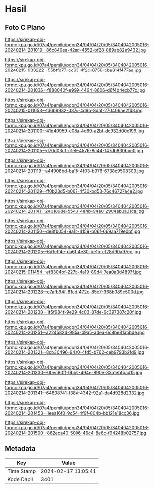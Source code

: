 # Hasil

## Foto C Plano

https://sirekap-obj-formc.kpu.go.id/07a4/pemilu/pdpr/34/04/04/20/05/3404042005016-20240214-201019--86c849ea-42ad-4552-bf28-889ab82e9432.jpg

https://sirekap-obj-formc.kpu.go.id/07a4/pemilu/pdpr/34/04/04/20/05/3404042005016-20240215-003222--55bffd77-ec63-4f2c-8756-cba314f477aa.jpg

https://sirekap-obj-formc.kpu.go.id/07a4/pemilu/pdpr/34/04/04/20/05/3404042005016-20240214-201036--f888040f-e999-4464-8606-d6f4b4ecb77c.jpg

https://sirekap-obj-formc.kpu.go.id/07a4/pemilu/pdpr/34/04/04/20/05/3404042005016-20240215-011053--fd6b9932-037c-4d9b-8daf-270406ae2f43.jpg

https://sirekap-obj-formc.kpu.go.id/07a4/pemilu/pdpr/34/04/04/20/05/3404042005016-20240214-201100--41d40959-c08a-4d69-a2bf-dc932d00e199.jpg

https://sirekap-obj-formc.kpu.go.id/07a4/pemilu/pdpr/34/04/04/20/05/3404042005016-20240214-201105--d70d03c1-c1e5-4576-8c44-147db830bbe0.jpg

https://sirekap-obj-formc.kpu.go.id/07a4/pemilu/pdpr/34/04/04/20/05/3404042005016-20240214-201119--a44908bd-ba18-4f03-b976-6738c9508309.jpg

https://sirekap-obj-formc.kpu.go.id/07a4/pemilu/pdpr/34/04/04/20/05/3404042005016-20240214-201129--ff0b23d5-b067-4f30-bd53-76c46727a4e2.jpg

https://sirekap-obj-formc.kpu.go.id/07a4/pemilu/pdpr/34/04/04/20/05/3404042005016-20240214-201141--2461898e-5543-4e4b-94a0-2904ab3a31ca.jpg

https://sirekap-obj-formc.kpu.go.id/07a4/pemilu/pdpr/34/04/04/20/05/3404042005016-20240214-201150--de8fb054-9a1b-4159-b06f-669aa719e0bf.jpg

https://sirekap-obj-formc.kpu.go.id/07a4/pemilu/pdpr/34/04/04/20/05/3404042005016-20240214-201205--6d1eff4e-da6f-4e30-be1b-cf28d90a97ec.jpg

https://sirekap-obj-formc.kpu.go.id/07a4/pemilu/pdpr/34/04/04/20/05/3404042005016-20240215-011454--ef8304bf-227b-4a19-89d4-7ea0a3d4897f.jpg

https://sirekap-obj-formc.kpu.go.id/07a4/pemilu/pdpr/34/04/04/20/05/3404042005016-20240214-201228--e7afb94f-81cd-472e-85e7-368b089c500d.jpg

https://sirekap-obj-formc.kpu.go.id/07a4/pemilu/pdpr/34/04/04/20/05/3404042005016-20240214-201238--1f5f984f-9e29-4c03-87de-6c397387c20f.jpg

https://sirekap-obj-formc.kpu.go.id/07a4/pemilu/pdpr/34/04/04/20/05/3404042005016-20240214-201251--a2245824-985a-49a5-a4ea-6c8be81abbde.jpg

https://sirekap-obj-formc.kpu.go.id/07a4/pemilu/pdpr/34/04/04/20/05/3404042005016-20240214-201321--8cb30496-94a0-4fd5-b762-ceb9793b2fd9.jpg

https://sirekap-obj-formc.kpu.go.id/07a4/pemilu/pdpr/34/04/04/20/05/3404042005016-20240214-201330--00ec80ff-0bb0-494e-890e-83a1ebfbad15.jpg

https://sirekap-obj-formc.kpu.go.id/07a4/pemilu/pdpr/34/04/04/20/05/3404042005016-20240214-201341--64808741-f384-4342-92a1-da4d928d2332.jpg

https://sirekap-obj-formc.kpu.go.id/07a4/pemilu/pdpr/34/04/04/20/05/3404042005016-20240214-201453--1eea16f0-9c54-4f9f-804b-bb121e18cc36.jpg

https://sirekap-obj-formc.kpu.go.id/07a4/pemilu/pdpr/34/04/04/20/05/3404042005016-20240214-201500--862eca40-5006-46c4-8e6c-f94248b02757.jpg


## Metadata

| Key        | Value               |
| ---------- | ------------------- |
| Time Stamp | 2024-02-17 13:05:41 |
| Kode Dapil | 3401                |



